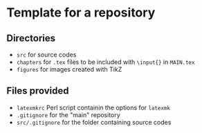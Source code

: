 # Template for a repository #

## Directories ##
- `src` for source codes
- `chapters` for `.tex` files to be included with `\input{}` in `MAIN.tex`
- `figures` for images created with TikZ

## Files provided ##
- `latexmkrc` Perl script containin the options for `latexmk`
- `.gitignore` for the "main" repository
- `src/.gitignore` for the folder containing source codes
